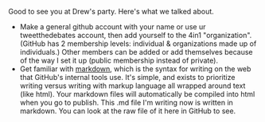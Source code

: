 Good to see you at Drew's party. Here's what we talked about.

- Make a general github account with your name or use ur tweetthedebates account, then add yourself to the 4in1 "organization". (GitHub has 2 membership levels: individual & organizations made up of individuals.) Other members can be added or add themselves because of the way I set it up (public membership instead of private).
- Get familiar with [markdown](https://help.github.com/articles/markdown-basics), which is the syntax for writing on the web that GitHub's internal tools use. It's simple, and exists to prioritize writing versus writing with markup language all wrapped around text (like html). Your markdown files will automatically be compiled into html when you go to publish. This .md file I'm writing now is written in markdown. You can look at the raw file of it here in GitHub to see.